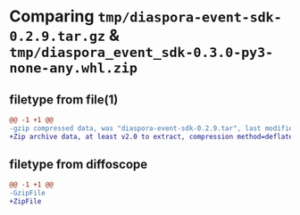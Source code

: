 # Comparing `tmp/diaspora-event-sdk-0.2.9.tar.gz` & `tmp/diaspora_event_sdk-0.3.0-py3-none-any.whl.zip`

## filetype from file(1)

```diff
@@ -1 +1 @@
-gzip compressed data, was "diaspora-event-sdk-0.2.9.tar", last modified: Mon May  6 18:03:09 2024, max compression
+Zip archive data, at least v2.0 to extract, compression method=deflate
```

## filetype from diffoscope

```diff
@@ -1 +1 @@
-GzipFile
+ZipFile
```

